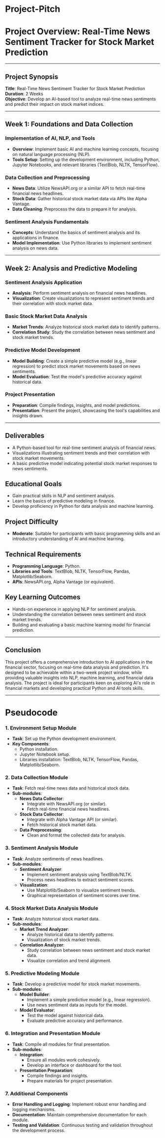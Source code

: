 # Project-Pitch

# Project Overview: Real-Time News Sentiment Tracker for Stock Market Prediction

---

## Project Synopsis
**Title**: Real-Time News Sentiment Tracker for Stock Market Prediction  
**Duration**: 2 Weeks  
**Objective**: Develop an AI-based tool to analyze real-time news sentiments and predict their impact on stock market indices.

---

## Week 1: Foundations and Data Collection

### Implementation of AI, NLP, and Tools
- **Overview**: Implement basic AI and machine learning concepts, focusing on natural language processing (NLP).
- **Tools Setup**: Setting up the development environment, including Python, Jupyter Notebooks, and relevant libraries (TextBlob, NLTK, TensorFlow).

### Data Collection and Preprocessing
- **News Data**: Utilize NewsAPI.org or a similar API to fetch real-time financial news headlines.
- **Stock Data**: Gather historical stock market data via APIs like Alpha Vantage.
- **Data Cleaning**: Preprocess the data to prepare it for analysis.

### Sentiment Analysis Fundamentals
- **Concepts**: Understand the basics of sentiment analysis and its applications in finance.
- **Model Implementation**: Use Python libraries to implement sentiment analysis on news data.

---

## Week 2: Analysis and Predictive Modeling

### Sentiment Analysis Application
- **Analysis**: Perform sentiment analysis on financial news headlines.
- **Visualization**: Create visualizations to represent sentiment trends and their correlation with stock market data.

### Basic Stock Market Data Analysis
- **Market Trends**: Analyze historical stock market data to identify patterns.
- **Correlation Study**: Study the correlation between news sentiment and stock market trends.

### Predictive Model Development
- **Model Building**: Create a simple predictive model (e.g., linear regression) to predict stock market movements based on news sentiments.
- **Model Evaluation**: Test the model's predictive accuracy against historical data.

### Project Presentation
- **Preparation**: Compile findings, insights, and model predictions.
- **Presentation**: Present the project, showcasing the tool's capabilities and insights drawn.

---

## Deliverables
- A Python-based tool for real-time sentiment analysis of financial news.
- Visualizations illustrating sentiment trends and their correlation with stock market movements.
- A basic predictive model indicating potential stock market responses to news sentiments.

## Educational Goals
- Gain practical skills in NLP and sentiment analysis.
- Learn the basics of predictive modeling in finance.
- Develop proficiency in Python for data analysis and machine learning.

## Project Difficulty
- **Moderate**: Suitable for participants with basic programming skills and an introductory understanding of AI and machine learning.

## Technical Requirements
- **Programming Language**: Python.
- **Libraries and Tools**: TextBlob, NLTK, TensorFlow, Pandas, Matplotlib/Seaborn.
- **APIs**: NewsAPI.org, Alpha Vantage (or equivalent).

## Key Learning Outcomes
- Hands-on experience in applying NLP for sentiment analysis.
- Understanding the correlation between news sentiment and stock market trends.
- Building and evaluating a basic machine learning model for financial prediction.

---

## Conclusion
This project offers a comprehensive introduction to AI applications in the financial sector, focusing on real-time data analysis and prediction. It's designed to be achievable within a two-week project window, while providing valuable insights into NLP, machine learning, and financial data analysis. The project is ideal for participants keen on exploring AI's role in financial markets and developing practical Python and AI tools skills.

---


# Pseudocode


### 1. Environment Setup Module
- **Task**: Set up the Python development environment.
- **Key Components**:
  - Python installation.
  - Jupyter Notebook setup.
  - Libraries installation: TextBlob, NLTK, TensorFlow, Pandas, Matplotlib/Seaborn.

### 2. Data Collection Module
- **Task**: Fetch real-time news data and historical stock data.
- **Sub-modules**:
  - **News Data Collector**:
    - Integrate with NewsAPI.org (or similar).
    - Fetch real-time financial news headlines.
  - **Stock Data Collector**:
    - Integrate with Alpha Vantage API (or similar).
    - Fetch historical stock market data.
  - **Data Preprocessing**:
    - Clean and format the collected data for analysis.

### 3. Sentiment Analysis Module
- **Task**: Analyze sentiments of news headlines.
- **Sub-modules**:
  - **Sentiment Analyzer**:
    - Implement sentiment analysis using TextBlob/NLTK.
    - Process news headlines to extract sentiment scores.
  - **Visualization**:
    - Use Matplotlib/Seaborn to visualize sentiment trends.
    - Graphical representation of sentiment scores over time.

### 4. Stock Market Data Analysis Module
- **Task**: Analyze historical stock market data.
- **Sub-modules**:
  - **Market Trend Analyzer**:
    - Analyze historical data to identify patterns.
    - Visualization of stock market trends.
  - **Correlation Analyzer**:
    - Study correlation between news sentiment and stock market data.
    - Visualize correlation and trend alignment.

### 5. Predictive Modeling Module
- **Task**: Develop a predictive model for stock market movements.
- **Sub-modules**:
  - **Model Builder**:
    - Implement a simple predictive model (e.g., linear regression).
    - Use news sentiment data as inputs for the model.
  - **Model Evaluator**:
    - Test the model against historical data.
    - Evaluate predictive accuracy and performance.

### 6. Integration and Presentation Module
- **Task**: Compile all modules for final presentation.
- **Sub-modules**:
  - **Integration**:
    - Ensure all modules work cohesively.
    - Develop an interface or dashboard for the tool.
  - **Presentation Preparation**:
    - Compile findings and insights.
    - Prepare materials for project presentation.

### 7. Additional Components
- **Error Handling and Logging**: Implement robust error handling and logging mechanisms.
- **Documentation**: Maintain comprehensive documentation for each module.
- **Testing and Validation**: Continuous testing and validation throughout the development process.
